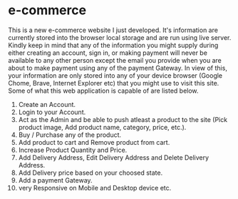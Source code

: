 # e-commerce
This is a new e-commerce website I just developed. It's information are currently stored into the browser local storage and are run using live server.  
Kindly keep in mind that any of the information you might supply during either creating an account, sign in, or making payment will never be available to any other person except the email you provide when you are about to make payment using any of the payment Gateway.
In view of this, your information are only stored into any of your device browser (Google Chome, Brave, Internet Explorer etc) that you might use to visit this site.
Some of what this web application is capable of are listed below.

1. Create an Account. 
2. Login to your Account. 
3. Act as the Admin and be able to push atleast a product to the site (Pick product image, Add product name, category, price, etc.).  
4. Buy / Purchase any of the product. 
5. Add product to cart and Remove product from cart. 
6. Increase Product Quantity and Price. 
7. Add Delivery Address, Edit Delivery Address and Delete Delivery Address. 
8. Add Delivery price based on your choosed state.  
9. Add a payment Gateway. 
10. very Responsive on Mobile and Desktop device etc.
